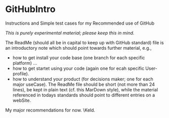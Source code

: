 # GitHubIntro
Instructions and Simple test cases for my Recommended use of GitHub

*This is purely experimental material; please keep this in mind.*

The ReadMe (should all be in capital to keep up with GitHub standard) file is an introductory note which should point towards further material, e.g.,
- how to get install your code base (one branch for each specific platform) ...
- how to get startet using your code (again one for ecah specific User-profile).
- how to understand your product (for decisions maker; one for each major useCase).
The ReadMe file should be short (not more than 24 lines), be kept in plain text (cf. this MarDown style), while the material referenced in todays standards should point to different entries on a webSite.

My major recommendations for now.
\Keld.
